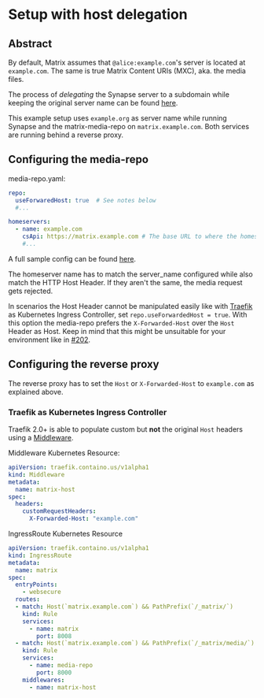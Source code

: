 # Setup with host delegation

## Abstract

By default, Matrix assumes that `@alice:example.com`'s server is located at `example.com`.
The same is true Matrix Content URIs (MXC), aka. the media files.

The process of *delegating* the Synapse server to a subdomain while keeping the original server name can
be found [here](https://github.com/matrix-org/synapse/blob/master/docs/delegate.md).

This example setup uses `example.org` as server name while running Synapse and the matrix-media-repo on `matrix.example.com`.
Both services are running behind a reverse proxy.

## Configuring the media-repo

media-repo.yaml:
```yaml
repo:
  useForwaredHost: true  # See notes below
  #...

homeservers:
  - name: example.com
    csApi: https://matrix.example.com # The base URL to where the homeserver can actually be reached
    #...
```

A full sample config can be found [here](https://github.com/t2bot/matrix-media-repo/blob/main/config.sample.yaml).

The homeserver name has to match the server_name configured while also match the HTTP Host Header. If they aren't the
same, the media request gets rejected.

In scenarios the Host Header cannot be manipulated easily like with [Traefik](https://docs.traefik.io/) as
Kubernetes Ingress Controller, set `repo.useForwardedHost = true`. With this option the media-repo prefers the
`X-Forwarded-Host` over the `Host` Header as Host. Keep in mind that this might be unsuitable for your environment 
like in [#202](https://github.com/t2bot/matrix-media-repo/issues/202).

## Configuring the reverse proxy

The reverse proxy has to set the `Host` or `X-Forwarded-Host` to `example.com` as explained above.

### Traefik as Kubernetes Ingress Controller

Traefik 2.0+ is able to populate custom but **not** the original `Host` headers using a [Middleware](https://docs.traefik.io/middlewares/headers/#general).

Middleware Kubernetes Resource:
```yaml
apiVersion: traefik.containo.us/v1alpha1
kind: Middleware
metadata:
  name: matrix-host
spec:
  headers:
    customRequestHeaders:
      X-Forwarded-Host: "example.com"
```

IngressRoute Kubernetes Resource
```yaml
apiVersion: traefik.containo.us/v1alpha1
kind: IngressRoute
metadata:
  name: matrix
spec:
  entryPoints:
    - websecure
  routes:
  - match: Host(`matrix.example.com`) && PathPrefix(`/_matrix/`)
    kind: Rule
    services:
      - name: matrix
        port: 8008
  - match: Host(`matrix.example.com`) && PathPrefix(`/_matrix/media/`)
    kind: Rule
    services:
      - name: media-repo
        port: 8000
    middlewares:
      - name: matrix-host
```
